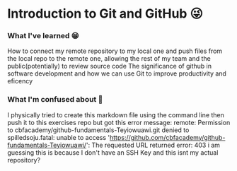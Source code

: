 # Introduction to Git and GitHub 😜

### What I've learned 😁  
How to connect my remote repository to my local one and push files from the local repo to the remote one, allowing the rest of my team and the public(potentially) to review source code 
The significance of github in software development and how we can use Git to improve productivity and eficency 

### What I'm confused about 🤔 
I physically tried to create this markdown file using the command line then push it to this exercises repo but got this error message: remote: Permission to cbfacademy/github-fundamentals-Teyiowuawi.git denied to spilledsoju.fatal: unable to access 'https://github.com/cbfacademy/github-fundamentals-Teyiowuawi/': The requested URL returned error: 403
i am guessing this is because I don't have an SSH Key and this isnt my actual repository? 
